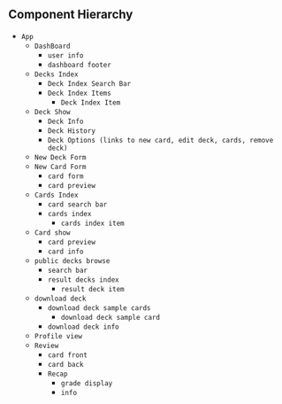 ## Component Hierarchy

* `App`
  * `DashBoard`
    * `user info`
    * `dashboard footer`
  * `Decks Index`
    * `Deck Index Search Bar`
    * `Deck Index Items`
      * `Deck Index Item`
  * `Deck Show`
    * `Deck Info`
    * `Deck History`
    * `Deck Options (links to new card, edit deck, cards, remove deck)`
  * `New Deck Form`
  * `New Card Form`
    * `card form`
    * `card preview`
  * `Cards Index`
    * `card search bar`
    * `cards index`
      * `cards index item`
  * `Card show`
    * `card preview`
    * `card info`
  * `public decks browse`
    * `search bar`
    * `result decks index`
      * `result deck item`
  * `download deck`
    * `download deck sample cards`
      * `download deck sample card`
    * `download deck info`
  * `Profile view`
  * `Review`
    * `card front`
    * `card back`
    * `Recap`
      * `grade display`
      * `info`
